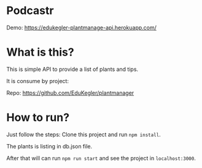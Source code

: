 # Podcastr

Demo: https://edukegler-plantmanage-api.herokuapp.com/


# What is this?

This is simple API to provide a list of plants and tips.

It is consume by project: 

Repo: https://github.com/EduKegler/plantmanager
# How to run?

Just follow the steps:
Clone this project and run `npm install`.

The plants is listing in db.json file.

After that will can run `npm run start` and see the project in `localhost:3000`.

